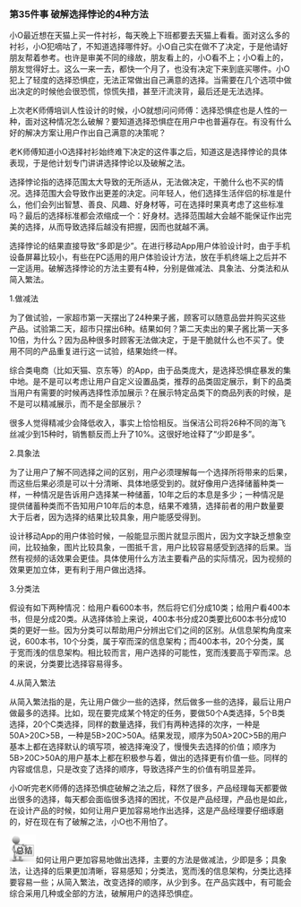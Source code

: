 ### 第35件事 破解选择悖论的4种方法

小O最近想在天猫上买一件衬衫，每天晚上下班都要去天猫上看看。面对这么多的衬衫，小O犯嘀咕了，不知道选择哪件好。小O自己实在做不了决定，于是他请好朋友帮着参考。也许是审美不同的缘故，朋友看上的，小O看不上；小O看上的，朋友觉得好土。这么一来一去，都快一个月了，也没有决定下来到底买哪件。小O犯上了轻度的选择恐惧症，无法正常做出自己满意的选择。当需要在几个选项中做出决定的时候他会很恐慌，惊慌失措，甚至汗流浃背，最后还是无法选择。

上次老K师傅培训人性设计的时候，小O就想问问师傅：选择恐惧症也是人性的一种，面对这种情况怎么破解？要知道选择恐惧症在用户中也普遍存在。有没有什么好的解决方案让用户作出自己满意的决策呢？

老K师傅知道小O选择衬衫始终难下决定的这件事之后，知道这是选择悖论的具体表现，于是他计划专门讲讲选择悖论以及破解之法。

选择悖论指的选择范围太大导致的无所适从，无法做决定，干脆什么也不买的情况。选择范围大会导致作出更差的决定。问年轻人，他们选择生活伴侣的标准是什么，他们会列出智慧、善良、风趣、好身材等，可在选择时果真考虑了这些标准吗？最后的选择标准都会浓缩成一个：好身材。选择范围越大会越不能保证作出完美的选择，从而导致选择后越没有把握，因而也就越不满。

选择悖论的结果直接导致“多即是少”。在进行移动App用户体验设计时，由于手机设备屏幕比较小，有些在PC适用的用户体验设计方法，放在手机终端上之后并不一定适用。破解选择悖论的方法主要有4种，分别是做减法、具象法、分类法和从简入繁法。

1.做减法

为了做试验，一家超市第一天摆出了24种果子酱，顾客可以随意品尝并购买这些产品。试验第二天，超市只摆出6种。结果如何？第二天卖出的果子酱比第一天多10倍，为什么？因为品种很多时顾客无法做决定，于是干脆就什么也不买了。使用不同的产品重复进行这一试验，结果始终一样。

综合类电商（比如天猫、京东等）的App，由于品类庞大，是选择恐惧症暴发的集中地。是不是可以考虑让用户自定义设置品类，推荐的品类固定展示，剩下的品类当用户有需要的时候再选择性添加展示？在展示特定品类下的商品列表的时候，是不是可以精减展示，而不是全部展示？

很多人觉得精减少会降低收入，事实上恰恰相反。当保洁公司将26种不同的海飞丝减少到15种时，销售额反而上升了10%。这很好地诠释了“少即是多”。

2.具象法

为了让用户了解不同选择之间的区别，用户必须理解每一个选择所将带来的后果，而这些后果必须是可以十分清晰、具体地感受到的。就好像用户选择储蓄种类一样，一种情况是告诉用户选择某一种储蓄，10年之后的本息是多少；一种情况是提供储蓄种类而不告知用户10年后的本息，结果不难猜，选择前者的用户数量要大于后者，因为选择的结果比较具象，用户能感受得到。

设计移动App的用户体验时候，一般能显示图片就显示图片，因为文字缺乏想象空间，比较抽象，图片比较具象，一图抵千言，用户比较容易感受到选择的后果。当然有视频的话效果会更佳。具体使用什么方法主要看产品的实际情况，因为视频的效果更加立体，更有利于用户做出选择。

3.分类法

假设有如下两种情况：给用户看600本书，然后将它们分成10类；给用户看400本书，但是分成20类。从选择体验上来说，400本书分成20类要比600本书分成10类的更好一些。因为分类可以帮助用户分辨出它们之间的区别。从信息架构角度来说，600本书，10个分类，属于窄而深的信息架构；而400本书，20个分类，属于宽而浅的信息架构。相比较而言，用户选择的可能性，宽而浅要高于窄而深。总的来说，分类要比选择容易得多。

4.从简入繁法

从简入繁法指的是，先让用户做少一些的选择，然后做多一些的选择，最后让用户做最多的选择。比如，现在要完成某个特定的任务，要做50个A类选择，5个B类选择，20个C类选择，同样的数量选择，我们有两种选择的次序，一种是50A>20C>5B，一种是5B>20C>50A。结果发现，顺序为50A>20C>5B的用户基本上都在选择默认的填写项，被选择淹没了，慢慢失去选择的价值；顺序为5B>20C>50A的用户基本上都在积极参与着，做出的选择更有价值一些。同样的内容或信息，只是改变了选择的顺序，导致选择产生的价值有明显差异。

小O听完老K师傅的选择恐惧症破解之法之后，释然了很多，产品经理每天都要做出很多的选择，每天都会面临很多选择的困扰，不仅是产品经理，产品也是如此，在设计产品的时候，如何让用户更加容易地作出选择，这是产品经理要仔细琢磨的，好在现在有了破解之法，小O也不用怕了。

![](images/image01650_jpeg)如何让用户更加容易地做出选择，主要的方法是做减法，少即是多；具象法，让选择的后果更加清晰，容易感知；分类法，宽而浅的信息架构，分类比选择要容易一些；从简入繁法，改变选择的顺序，从少到多。在产品实践中，有可能会综合采用几种或全部的方法，破解用户的选择恐惧症。
